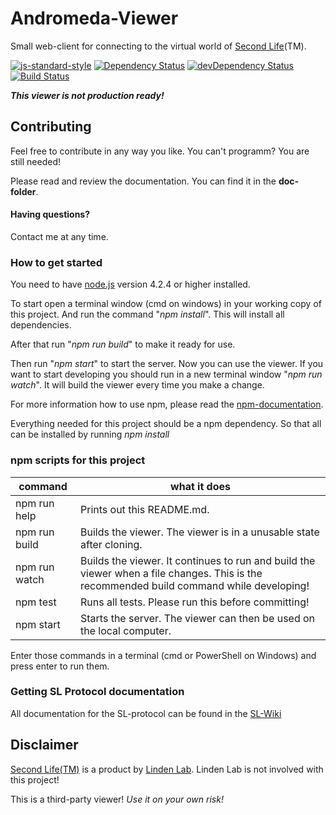 # Andromeda-Viewer
Small web-client for connecting to the virtual world of [Second Life](https://secondlife.com)(TM).

[![js-standard-style](https://img.shields.io/badge/code%20style-standard-brightgreen.svg)](http://standardjs.com/)
[![Dependency Status](https://david-dm.org/Terreii/andromeda-viewer.svg)](https://david-dm.org/Terreii/andromeda-viewer)
[![devDependency Status](https://david-dm.org/Terreii/andromeda-viewer/dev-status.svg)](https://david-dm.org/Terreii/andromeda-viewer#info=devDependencies)
[![Build Status](https://travis-ci.org/Terreii/andromeda-viewer.svg?branch=master)](https://travis-ci.org/Terreii/andromeda-viewer)

_**This viewer is not production ready!**_

## Contributing
Feel free to contribute in any way you like. You can't programm? You are still needed!

Please read and review the documentation. You can find it in the **doc-folder**.

#### Having questions?
Contact me at any time.

### How to get started
You need to have [node.js](https://nodejs.org/) version 4.2.4 or higher installed.

To start open a terminal window (cmd on windows) in your working copy of this project. And run the command "_npm install_". This will install all dependencies.

After that run "_npm run build_" to make it ready for use.

Then run "_npm start_" to start the server. Now you can use the viewer. If you want to start developing you should run in a new terminal window "_npm run watch_". It will build the viewer every time you make a change.

For more information how to use npm, please read the [npm-documentation](https://docs.npmjs.com/).

Everything needed for this project should be a npm dependency. So that all can be installed by running _npm install_

### npm scripts for this project

command | what it does
--------|-------------
npm run help | Prints out this README.md.
npm run build | Builds the viewer. The viewer is in a unusable state after cloning.
npm run watch | Builds the viewer. It continues to run and build the viewer when a file changes. This is the recommended build command while developing!
npm test | Runs all tests. Please run this before committing!
npm start | Starts the server. The viewer can then be used on the local computer.

Enter those commands in a terminal (cmd or PowerShell on Windows) and press enter to run them.

### Getting SL Protocol documentation
All documentation for the SL-protocol can be found in the [SL-Wiki](http://wiki.secondlife.com/wiki/Protocol)

## Disclaimer
[Second Life(TM)](https://secondlife.com) is a product by [Linden Lab](http://www.lindenlab.com/). Linden Lab is not involved with this project!

This is a third-party viewer! _Use it on your own risk!_
